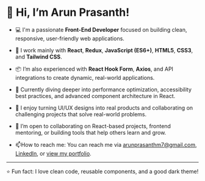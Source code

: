 # 👋 Hi, I’m Arun Prasanth!

- 💻 I'm a passionate **Front-End Developer** focused on building clean, responsive, user-friendly web applications.
- 🔧 I work mainly with **React**, **Redux**, **JavaScript (ES6+)**, **HTML5**, **CSS3**, and **Tailwind CSS**.  
- 📦 I’m also experienced with **React Hook Form**, **Axios**, and API integrations to create dynamic, real-world applications.
- 🌱 Currently diving deeper into performance optimization, accessibility best practices, and advanced component architecture in React.
- 🚀 I enjoy turning UI/UX designs into real products and collaborating on challenging projects that solve real-world problems.
- 🤝 I’m open to collaborating on React-based projects, frontend mentoring, or building tools that help others learn and grow.

- 📫How to reach me: You can reach me via [arunprasanthm7@gmail.com](mailto:arunprasanthm7@gmail.com), [LinkedIn](https://www.linkedin.com/in/arunprasanthm/), or [view my portfolio](https://arunprasanth.vercel.app/).

---

⭐ Fun fact: I love clean code, reusable components, and a good dark theme!
